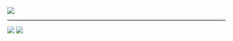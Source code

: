  
  ![](https://i.pinimg.com/originals/fe/34/2f/fe342f20baaecec2fdb27ae3ae17b054.gif)  
  ___
  [![](https://img.icons8.com/color/100/000000/telegram-app.png)](https://t.me/Banttex)
  [![](https://img.icons8.com/color/100/000000/vk-com.png)](https://vk.com/bantex)
   


